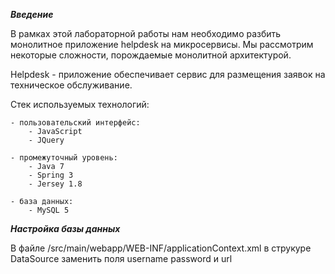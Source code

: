 ***Введение***

В рамках этой лабораторной работы нам необходимо разбить монолитное приложение helpdesk на микросервисы. Мы рассмотрим некоторые сложности, порождаемые монолитной архитектурой. 

Helpdesk - приложение обеспечивает сервис для размещения заявок на техническое обслуживание.

Стек используемых технологий:

    - пользовательский интерфейс: 
        - JavaScript 
        - JQuery

    - промежуточный уровень: 
        - Java 7
        - Spring 3
        - Jersey 1.8

    - база данных:
        - MySQL 5


***Настройка базы данных***

В файле /src/main/webapp/WEB-INF/applicationContext.xml в струкуре DataSource заменить поля username password и url


